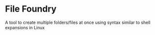 # File Foundry
A tool to create multiple folders/files at once using syntax similar to shell expansions in Linux
